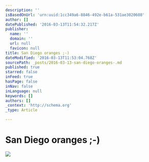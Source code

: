 ```yaml
---
description: ''
isBasedOnUrl: 'urn:uuid:1cc349a6-8846-492e-b61a-531ae3020608'
author: []
datePublished: '2016-03-13T11:54:32.217Z'
publisher:
  name: ''
  domain: ''
  url: null
  favicon: null
title: San Diego oranges ;-)
dateModified: '2016-03-13T11:53:04.768Z'
sourcePath: _posts/2016-03-13-san-diego-oranges-.md
published: true
starred: false
inFeed: true
hasPage: false
inNav: false
inLanguage: null
keywords: []
authors: []
_context: 'http://schema.org'
_type: Article

---
```

# San Diego oranges ;-)
![](https://the-grid-user-content.s3-us-west-2.amazonaws.com/446cbf16-ad2c-4128-9390-512630450614.png)